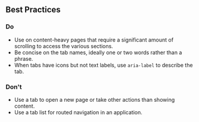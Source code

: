 ## Best Practices

### Do

- Use on content-heavy pages that require a significant amount of scrolling to access the various sections.
- Be concise on the tab names, ideally one or two words rather than a phrase.
- When tabs have icons but not text labels, use `aria-label` to describe the tab.

### Don't

- Use a tab to open a new page or take other actions than showing content.
- Use a tab list for routed navigation in an application.

